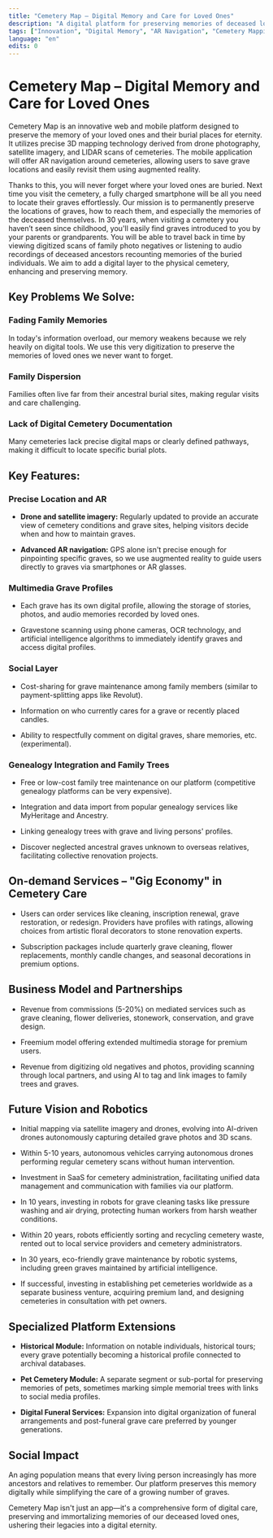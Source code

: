 ```yaml
---
title: "Cemetery Map – Digital Memory and Care for Loved Ones"
description: "A digital platform for preserving memories of deceased loved ones and their burial places using 3D mapping, AR navigation, and multimedia grave profiles."
tags: ["Innovation", "Digital Memory", "AR Navigation", "Cemetery Mapping", "Loved Ones", "Family Memories", "Drone Technology"]
language: "en"
edits: 0
---
```


# Cemetery Map – Digital Memory and Care for Loved Ones

Cemetery Map is an innovative web and mobile platform designed to preserve the memory of your loved ones and their burial places for eternity. It utilizes precise 3D mapping technology derived from drone photography, satellite imagery, and LIDAR scans of cemeteries. The mobile application will offer AR navigation around cemeteries, allowing users to save grave locations and easily revisit them using augmented reality.

Thanks to this, you will never forget where your loved ones are buried. Next time you visit the cemetery, a fully charged smartphone will be all you need to locate their graves effortlessly. Our mission is to permanently preserve the locations of graves, how to reach them, and especially the memories of the deceased themselves. In 30 years, when visiting a cemetery you haven’t seen since childhood, you'll easily find graves introduced to you by your parents or grandparents. You will be able to travel back in time by viewing digitized scans of family photo negatives or listening to audio recordings of deceased ancestors recounting memories of the buried individuals. We aim to add a digital layer to the physical cemetery, enhancing and preserving memory.

Key Problems We Solve:
----------------------

### Fading Family Memories

In today's information overload, our memory weakens because we rely heavily on digital tools. We use this very digitization to preserve the memories of loved ones we never want to forget.

### Family Dispersion

Families often live far from their ancestral burial sites, making regular visits and care challenging.

### Lack of Digital Cemetery Documentation

Many cemeteries lack precise digital maps or clearly defined pathways, making it difficult to locate specific burial plots.

Key Features:
-------------

### Precise Location and AR

*   **Drone and satellite imagery:** Regularly updated to provide an accurate view of cemetery conditions and grave sites, helping visitors decide when and how to maintain graves.
    
*   **Advanced AR navigation:** GPS alone isn't precise enough for pinpointing specific graves, so we use augmented reality to guide users directly to graves via smartphones or AR glasses.
    

### Multimedia Grave Profiles

*   Each grave has its own digital profile, allowing the storage of stories, photos, and audio memories recorded by loved ones.
    
*   Gravestone scanning using phone cameras, OCR technology, and artificial intelligence algorithms to immediately identify graves and access digital profiles.
    

### Social Layer

*   Cost-sharing for grave maintenance among family members (similar to payment-splitting apps like Revolut).
    
*   Information on who currently cares for a grave or recently placed candles.
    
*   Ability to respectfully comment on digital graves, share memories, etc. (experimental).
    

### Genealogy Integration and Family Trees

*   Free or low-cost family tree maintenance on our platform (competitive genealogy platforms can be very expensive).
    
*   Integration and data import from popular genealogy services like MyHeritage and Ancestry.
    
*   Linking genealogy trees with grave and living persons' profiles.
    
*   Discover neglected ancestral graves unknown to overseas relatives, facilitating collective renovation projects.
    

On-demand Services – "Gig Economy" in Cemetery Care
---------------------------------------------------

*   Users can order services like cleaning, inscription renewal, grave restoration, or redesign. Providers have profiles with ratings, allowing choices from artistic floral decorators to stone renovation experts.
    
*   Subscription packages include quarterly grave cleaning, flower replacements, monthly candle changes, and seasonal decorations in premium options.
    

Business Model and Partnerships
-------------------------------

*   Revenue from commissions (5-20%) on mediated services such as grave cleaning, flower deliveries, stonework, conservation, and grave design.
    
*   Freemium model offering extended multimedia storage for premium users.
    
*   Revenue from digitizing old negatives and photos, providing scanning through local partners, and using AI to tag and link images to family trees and graves.
    

Future Vision and Robotics
--------------------------

*   Initial mapping via satellite imagery and drones, evolving into AI-driven drones autonomously capturing detailed grave photos and 3D scans.
    
*   Within 5-10 years, autonomous vehicles carrying autonomous drones performing regular cemetery scans without human intervention.
    
*   Investment in SaaS for cemetery administration, facilitating unified data management and communication with families via our platform.
    
*   In 10 years, investing in robots for grave cleaning tasks like pressure washing and air drying, protecting human workers from harsh weather conditions.
    
*   Within 20 years, robots efficiently sorting and recycling cemetery waste, rented out to local service providers and cemetery administrators.
    
*   In 30 years, eco-friendly grave maintenance by robotic systems, including green graves maintained by artificial intelligence.
    
*   If successful, investing in establishing pet cemeteries worldwide as a separate business venture, acquiring premium land, and designing cemeteries in consultation with pet owners.
    

Specialized Platform Extensions
-------------------------------

*   **Historical Module:** Information on notable individuals, historical tours; every grave potentially becoming a historical profile connected to archival databases.
    
*   **Pet Cemetery Module:** A separate segment or sub-portal for preserving memories of pets, sometimes marking simple memorial trees with links to social media profiles.
    
*   **Digital Funeral Services:** Expansion into digital organization of funeral arrangements and post-funeral grave care preferred by younger generations.
    

Social Impact
-------------

An aging population means that every living person increasingly has more ancestors and relatives to remember. Our platform preserves this memory digitally while simplifying the care of a growing number of graves.

Cemetery Map isn't just an app—it's a comprehensive form of digital care, preserving and immortalizing memories of our deceased loved ones, ushering their legacies into a digital eternity.